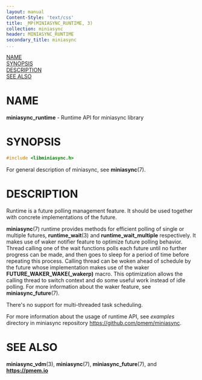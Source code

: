 ```yaml
---
layout: manual
Content-Style: 'text/css'
title: _MP(MINIASYNC_RUNTIME, 3)
collection: miniasync
header: MINIASYNC_RUNTIME
secondary_title: miniasync
...
```


[comment]: <> (SPDX-License-Identifier: BSD-3-Clause)
[comment]: <> (Copyright 2021-2022, Intel Corporation)

[comment]: <> (miniasync_runtime.3 -- man page for miniasync runtime API)

[NAME](#name)<br />
[SYNOPSIS](#synopsis)<br />
[DESCRIPTION](#description)<br />
[SEE ALSO](#see-also)<br />

# NAME #

**miniasync_runtime** - Runtime API for miniasync library

# SYNOPSIS #

```c
#include <libminiasync.h>
```

For general description of miniasync, see **miniasync**(7).

# DESCRIPTION #

Runtime is a future polling management feature. It should be used together
with concrete implementations of the future.

**miniasync**(7) runtime provides methods for efficient polling of single or
multiple futures, **runtime_wait**(3) and **runtime_wait_multiple** respectively.
It makes use of waker notifier feature to optimize future polling behavior. Thread calling
one of the wait functions polls each future until no further progress can be made, and then
goes to sleep for a period of time before repeating this process. Calling thread can be woken
ahead of schedule by the future whose implementation makes use of the waker
**FUTURE_WAKER_WAKE(_wakerp)** macro. This optimization allows the calling thread
to switch context and do some useful work instead of idle polling.
For more information about the waker feature, see **miniasync_future**(7).

There's no support for multi-threaded task scheduling.

For more information about the usage of runtime API, see *examples* directory
in miniasync repository <https://github.com/pmem/miniasync>.

# SEE ALSO #

**miniasync_vdm**(3), **miniasync**(7),
**miniasync_future**(7), and **<https://pmem.io>**
